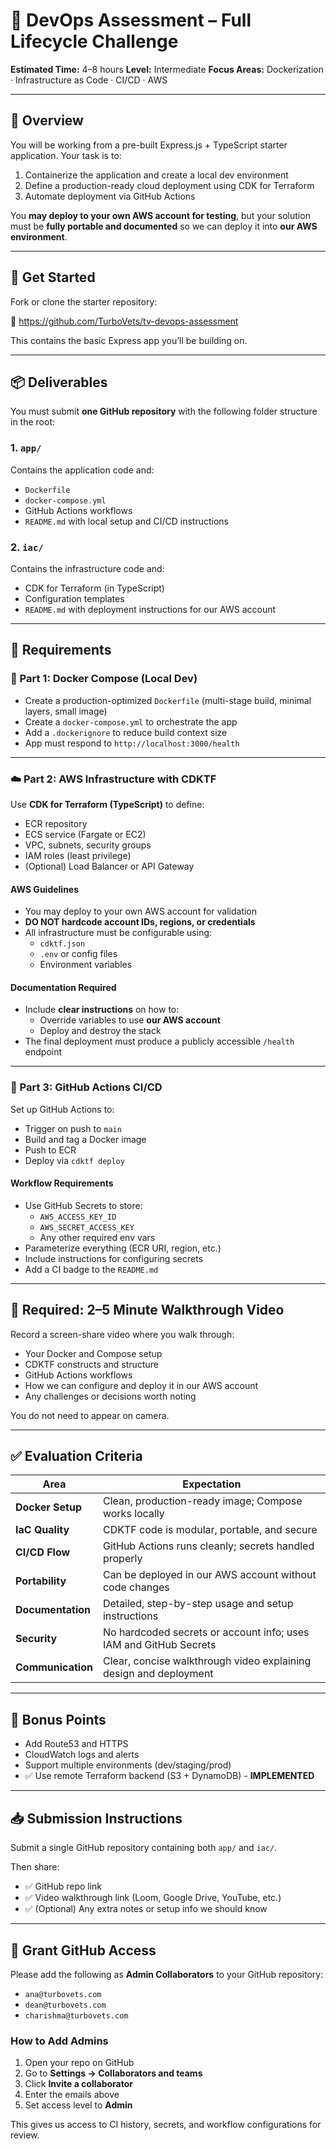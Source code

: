 # 🚀 DevOps Assessment – Full Lifecycle Challenge

**Estimated Time:** 4–8 hours
**Level:** Intermediate
**Focus Areas:** Dockerization · Infrastructure as Code · CI/CD · AWS

---

## 🧩 Overview

You will be working from a pre-built Express.js + TypeScript starter application. Your task is to:

1. Containerize the application and create a local dev environment
2. Define a production-ready cloud deployment using CDK for Terraform
3. Automate deployment via GitHub Actions

You **may deploy to your own AWS account for testing**, but your solution must be **fully portable and documented** so we can deploy it into **our AWS environment**.

---

## 🚀 Get Started

Fork or clone the starter repository:

🔗 https://github.com/TurboVets/tv-devops-assessment

This contains the basic Express app you’ll be building on.

---

## 📦 Deliverables

You must submit **one GitHub repository** with the following folder structure in the root:

### 1. `app/`

Contains the application code and:

- `Dockerfile`
- `docker-compose.yml`
- GitHub Actions workflows
- `README.md` with local setup and CI/CD instructions

### 2. `iac/`

Contains the infrastructure code and:

- CDK for Terraform (in TypeScript)
- Configuration templates
- `README.md` with deployment instructions for our AWS account

---

## 🧪 Requirements

### 🔧 Part 1: Docker Compose (Local Dev)

- Create a production-optimized `Dockerfile` (multi-stage build, minimal layers, small image)
- Create a `docker-compose.yml` to orchestrate the app
- Add a `.dockerignore` to reduce build context size
- App must respond to `http://localhost:3000/health`

---

### ☁️ Part 2: AWS Infrastructure with CDKTF

Use **CDK for Terraform (TypeScript)** to define:

- ECR repository
- ECS service (Fargate or EC2)
- VPC, subnets, security groups
- IAM roles (least privilege)
- (Optional) Load Balancer or API Gateway

#### AWS Guidelines

- You may deploy to your own AWS account for validation
- **DO NOT hardcode account IDs, regions, or credentials**
- All infrastructure must be configurable using:
  - `cdktf.json`
  - `.env` or config files
  - Environment variables

#### Documentation Required

- Include **clear instructions** on how to:
  - Override variables to use **our AWS account**
  - Deploy and destroy the stack
- The final deployment must produce a publicly accessible `/health` endpoint

---

### 🔁 Part 3: GitHub Actions CI/CD

Set up GitHub Actions to:

- Trigger on push to `main`
- Build and tag a Docker image
- Push to ECR
- Deploy via `cdktf deploy`

#### Workflow Requirements

- Use GitHub Secrets to store:
  - `AWS_ACCESS_KEY_ID`
  - `AWS_SECRET_ACCESS_KEY`
  - Any other required env vars
- Parameterize everything (ECR URI, region, etc.)
- Include instructions for configuring secrets
- Add a CI badge to the `README.md`

---

## 🎥 Required: 2–5 Minute Walkthrough Video

Record a screen-share video where you walk through:

- Your Docker and Compose setup
- CDKTF constructs and structure
- GitHub Actions workflows
- How we can configure and deploy it in our AWS account
- Any challenges or decisions worth noting

You do not need to appear on camera.

---

## ✅ Evaluation Criteria

| Area             | Expectation                                                              |
|------------------|---------------------------------------------------------------------------|
| **Docker Setup** | Clean, production-ready image; Compose works locally                     |
| **IaC Quality**  | CDKTF code is modular, portable, and secure                              |
| **CI/CD Flow**   | GitHub Actions runs cleanly; secrets handled properly                    |
| **Portability**  | Can be deployed in our AWS account without code changes                  |
| **Documentation**| Detailed, step-by-step usage and setup instructions                      |
| **Security**     | No hardcoded secrets or account info; uses IAM and GitHub Secrets        |
| **Communication**| Clear, concise walkthrough video explaining design and deployment        |

---

## 🧠 Bonus Points

- Add Route53 and HTTPS
- CloudWatch logs and alerts
- Support multiple environments (dev/staging/prod)
- ✅ Use remote Terraform backend (S3 + DynamoDB) - **IMPLEMENTED**

---

## 📥 Submission Instructions

Submit a single GitHub repository containing both `app/` and `iac/`.

Then share:

- ✅ GitHub repo link
- ✅ Video walkthrough link (Loom, Google Drive, YouTube, etc.)
- ✅ (Optional) Any extra notes or setup info we should know

---

## 🔐 Grant GitHub Access

Please add the following as **Admin Collaborators** to your GitHub repository:

- `ana@turbovets.com`
- `dean@turbovets.com`
- `charishma@turbovets.com`

### How to Add Admins

1. Open your repo on GitHub
2. Go to **Settings → Collaborators and teams**
3. Click **Invite a collaborator**
4. Enter the emails above
5. Set access level to **Admin**

This gives us access to CI history, secrets, and workflow configurations for review.

